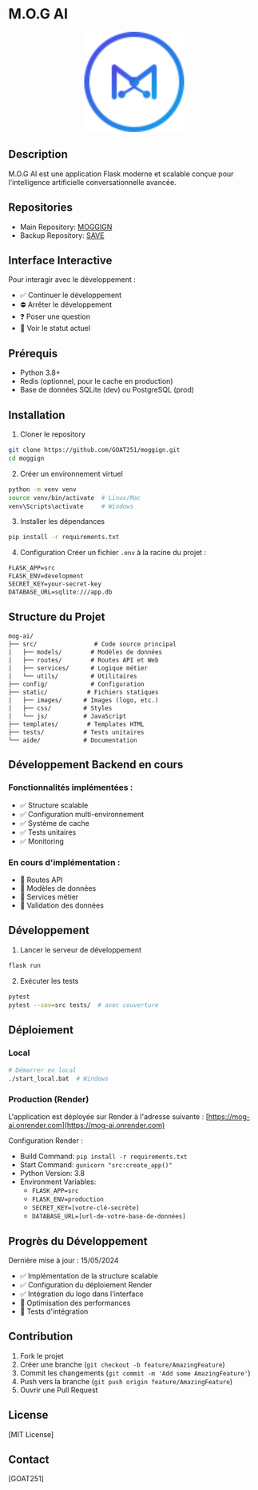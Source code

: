 # M.O.G AI

<p align="center">
  <img src="static/images/logo.svg" alt="MOG AI Logo" width="200"/>
</p>

## Description
M.O.G AI est une application Flask moderne et scalable conçue pour l'intelligence artificielle conversationnelle avancée.

## Repositories
- Main Repository: [MOGGIGN](https://github.com/GOAT251/moggign)
- Backup Repository: [SAVE](https://github.com/GOAT251/SAVE)

## Interface Interactive
Pour interagir avec le développement :
- ✅ Continuer le développement
- ⛔ Arrêter le développement
- ❓ Poser une question
- 🔄 Voir le statut actuel

## Prérequis
- Python 3.8+
- Redis (optionnel, pour le cache en production)
- Base de données SQLite (dev) ou PostgreSQL (prod)

## Installation

1. Cloner le repository
```bash
git clone https://github.com/GOAT251/moggign.git
cd moggign
```

2. Créer un environnement virtuel
```bash
python -m venv venv
source venv/bin/activate  # Linux/Mac
venv\Scripts\activate     # Windows
```

3. Installer les dépendances
```bash
pip install -r requirements.txt
```

4. Configuration
Créer un fichier `.env` à la racine du projet :
```env
FLASK_APP=src
FLASK_ENV=development
SECRET_KEY=your-secret-key
DATABASE_URL=sqlite:///app.db
```

## Structure du Projet
```
mog-ai/
├── src/                # Code source principal
│   ├── models/        # Modèles de données
│   ├── routes/        # Routes API et Web
│   ├── services/      # Logique métier
│   └── utils/         # Utilitaires
├── config/            # Configuration
├── static/           # Fichiers statiques
│   ├── images/      # Images (logo, etc.)
│   ├── css/         # Styles
│   └── js/          # JavaScript
├── templates/        # Templates HTML
├── tests/           # Tests unitaires
└── aide/            # Documentation
```

## Développement Backend en cours

### Fonctionnalités implémentées :
- ✅ Structure scalable
- ✅ Configuration multi-environnement
- ✅ Système de cache
- ✅ Tests unitaires
- ✅ Monitoring

### En cours d'implémentation :
- 🔄 Routes API
- 🔄 Modèles de données
- 🔄 Services métier
- 🔄 Validation des données

## Développement

1. Lancer le serveur de développement
```bash
flask run
```

2. Exécuter les tests
```bash
pytest
pytest --cov=src tests/  # avec couverture
```

## Déploiement

### Local
```bash
# Démarrer en local
./start_local.bat  # Windows
```

### Production (Render)
L'application est déployée sur Render à l'adresse suivante :
[https://mog-ai.onrender.com](https://mog-ai.onrender.com)

Configuration Render :
- Build Command: `pip install -r requirements.txt`
- Start Command: `gunicorn "src:create_app()"`
- Python Version: 3.8
- Environment Variables:
  - `FLASK_APP=src`
  - `FLASK_ENV=production`
  - `SECRET_KEY=[votre-clé-secrète]`
  - `DATABASE_URL=[url-de-votre-base-de-données]`

## Progrès du Développement
Dernière mise à jour : 15/05/2024
- ✅ Implémentation de la structure scalable
- ✅ Configuration du déploiement Render
- ✅ Intégration du logo dans l'interface
- 🔄 Optimisation des performances
- 🔄 Tests d'intégration

## Contribution
1. Fork le projet
2. Créer une branche (`git checkout -b feature/AmazingFeature`)
3. Commit les changements (`git commit -m 'Add some AmazingFeature'`)
4. Push vers la branche (`git push origin feature/AmazingFeature`)
5. Ouvrir une Pull Request

## License
[MIT License]

## Contact
[GOAT251] 